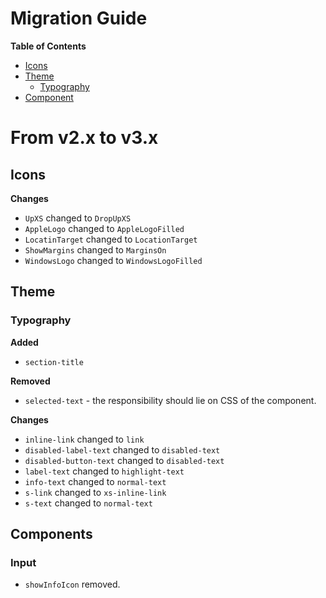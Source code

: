 # Migration Guide

**Table of Contents**

- [Icons](#icons)
- [Theme](#theme)
  - [Typography](#typography)
- [Component](#component)

# From v2.x to v3.x

## Icons

**Changes**

- `UpXS` changed to `DropUpXS`
- `AppleLogo` changed to `AppleLogoFilled`
- `LocatinTarget` changed to `LocationTarget`
- `ShowMargins` changed to `MarginsOn`
- `WindowsLogo` changed to `WindowsLogoFilled`

## Theme

### Typography

**Added**

- `section-title`

**Removed**

- `selected-text` - the responsibility should lie on CSS of the component.

**Changes**

- `inline-link` changed to `link`
- `disabled-label-text` changed to `disabled-text`
- `disabled-button-text` changed to `disabled-text`
- `label-text` changed to `highlight-text`
- `info-text` changed to `normal-text`
- `s-link` changed to `xs-inline-link`
- `s-text` changed to `normal-text`

## Components

### Input

- `showInfoIcon` removed.
